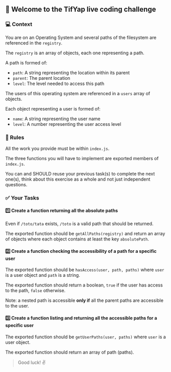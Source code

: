 ## 🚀 Welcome to the TifYap live coding challenge

### 💻 Context

You are on an Operating System and several paths of the filesystem are referenced in the `registry`.

The `registry` is an array of objects, each one representing a path.

A path is formed of:

- `path`: A string representing the location within its parent
- `parent`: The parent location
- `level`: The level needed to access this path

The users of this operating system are referenced in a `users` array of objects.

Each object representing a user is formed of:

- `name`: A string representing the user name
- `level`: A number representing the user access level

### 📝 Rules

All the work you provide must be within `index.js`.

The three functions you will have to implement are exported members of `index.js`.

You can and SHOULD reuse your previous task(s) to complete the next one(s), think about this exercise as a whole and not just independent questions.

### ✅ Your Tasks

#### 1️⃣ Create a function returning all the absolute paths

Even if `/toto/tata` exists, `/toto` is a valid path that should be returned.

The exported function should be `getAllPaths(registry)` and return an array of objects where each object contains at least the key `absolutePath`.

#### 2️⃣ Create a function checking the accessibility of a path for a specific user

The exported function should be `hasAccess(user, path, paths)` where `user` is a user object and `path` is a string.

The exported function should return a boolean, `true` if the user has access to the path, `false` otherwise.

Note: a nested path is accessible **only if** all the parent paths are accessible to the user.

#### 3️⃣ Create a function listing and returning all the accessible paths for a specific user

The exported function should be `getUserPaths(user, paths)` where `user` is a user object.

The exported function should return an array of path (paths).

> Good luck! :v:
